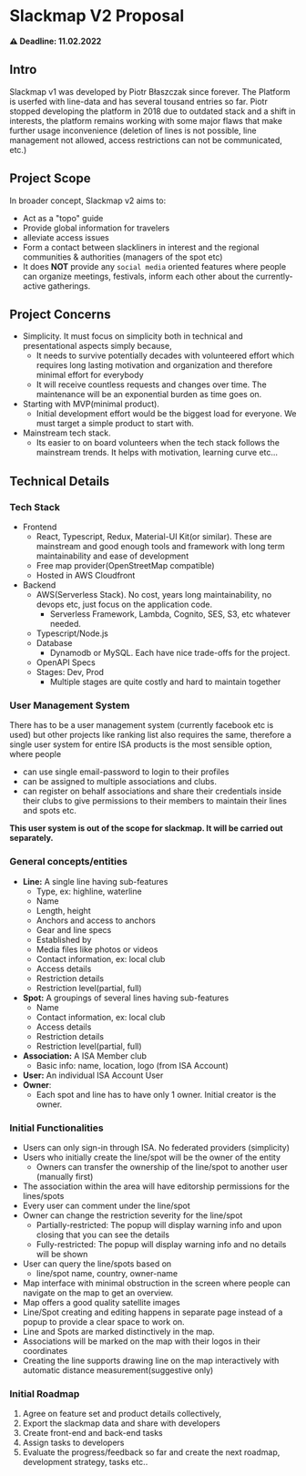 # Slackmap V2 Proposal

**⚠️ Deadline: 11.02.2022**
## Intro

Slackmap v1 was developed by Piotr Błaszczak since forever. The Platform is userfed with line-data and has several tousand entries so far. Piotr stopped developing the platform in 2018 due to outdated stack and a shift in interests, the platform remains working with some major flaws that make further usage inconvenience (deletion of lines is not possible, line management not allowed, access restrictions can not be communicated, etc.)

## Project Scope

In broader concept, Slackmap v2 aims to:
- Act as a "topo" guide
- Provide global information for travelers
- alleviate access issues
- Form a contact between slackliners in interest and the regional communities & authorities (managers of the spot etc)
- It does **NOT** provide any `social media` oriented features where people can organize meetings, festivals, inform each other about the currently-active gatherings.

## Project Concerns

- Simplicity. It must focus on simplicity both in technical and presentational aspects simply because,
  - It needs to survive potentially decades with volunteered effort which requires long lasting motivation and organization and therefore minimal effort for everybody
  - It will receive countless requests and changes over time.  The maintenance will be an exponential burden as time goes on.
- Starting with MVP(minimal product). 
  - Initial development effort would be the biggest load for everyone. We must target a simple product to start with.
- Mainstream tech stack.
  - Its easier to on board volunteers when the tech stack follows the mainstream trends. It helps with motivation, learning curve etc...

## Technical Details
### Tech Stack
- Frontend
  - React, Typescript, Redux, Material-UI Kit(or similar). These are mainstream and good enough tools and framework with long term maintainability and ease of development
  - Free map provider(OpenStreetMap compatible)
  - Hosted in AWS Cloudfront
- Backend
  - AWS(Serverless Stack). No cost, years long maintainability, no devops etc, just focus on the application code.
    - Serverless Framework, Lambda, Cognito, SES, S3, etc whatever needed. 
  - Typescript/Node.js
  - Database
    - Dynamodb or MySQL. Each have nice trade-offs for the project. 
  - OpenAPI Specs
  - Stages: Dev, Prod
    - Multiple stages are quite costly and hard to maintain together

### User Management System
There has to be a user management system (currently facebook etc is used) but other projects like ranking list also requires the same, therefore a single user system for entire ISA products is the most sensible option, where people
- can use single email-password to login to their profiles
- can be assigned to multiple associations and clubs.
- can register on behalf associations and share their credentials inside their clubs to give permissions to their members to maintain their lines and spots etc. 

**This user system is out of the scope for slackmap. It will be carried out separately.**

### General concepts/entities 

- **Line:** A single line having sub-features
  - Type, ex: highline, waterline
  - Name
  - Length, height
  - Anchors and access to anchors
  - Gear and line specs
  - Established by
  - Media files like photos or videos
  - Contact information, ex: local club
  - Access details
  - Restriction details
  - Restriction level(partial, full)
- **Spot:** A groupings of several lines having sub-features
  - Name
  - Contact information, ex: local club
  - Access details
  - Restriction details
  - Restriction level(partial, full)
- **Association:** A ISA Member club
  - Basic info: name, location, logo (from ISA Account)
- **User:** An individual ISA Account User
- **Owner**: 
  - Each spot and line has to have only 1 owner. Initial creator is the owner.

### Initial Functionalities
- Users can only sign-in through ISA. No federated providers (simplicity)
- Users who initially create the line/spot will be the owner of the entity
  - Owners can transfer the ownership of the line/spot to another user (manually first)
- The association within the area will have editorship permissions for the lines/spots
- Every user can comment under the line/spot
- Owner can change the restriction severity for the line/spot
  - Partially-restricted: The popup will display warning info and upon closing that you can see the details
  - Fully-restricted: The popup will display warning info and no details will be shown
- User can query the line/spots based on
  - line/spot name, country, owner-name
- Map interface with minimal obstruction in the screen where people can navigate on the map to get an overview.
- Map offers a good quality satellite images
- Line/Spot creating and editing happens in separate page instead of a popup to provide a clear space to work on.
- Line and Spots are marked distinctively in the map.
- Associations will be marked on the map with their logos in their coordinates
- Creating the line supports drawing line on the map interactively with automatic distance measurement(suggestive only)
  
### Initial Roadmap

1) Agree on feature set and product details collectively,
2) Export the slackmap data and share with developers
3) Create front-end and back-end tasks
4) Assign tasks to developers
5) Evaluate the progress/feedback so far and create the next roadmap, development strategy, tasks etc..